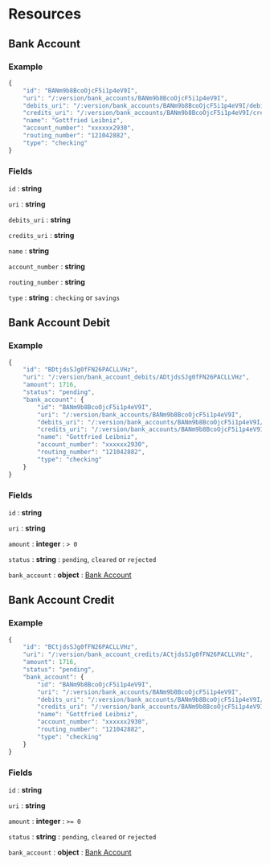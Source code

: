 # Resources

## Bank Account

### Example

```javascript
{
    "id": "BANm9b8BcoOjcF5i1p4eV9I",
    "uri": "/:version/bank_accounts/BANm9b8BcoOjcF5i1p4eV9I",
    "debits_uri": "/:version/bank_accounts/BANm9b8BcoOjcF5i1p4eV9I/debits",
    "credits_uri": "/:version/bank_accounts/BANm9b8BcoOjcF5i1p4eV9I/credits",
    "name": "Gottfried Leibniz",
    "account_number": "xxxxxx2930",
    "routing_number": "121042882",
    "type": "checking"
}
```

### Fields

`id`
: **string**

`uri`
: **string**

`debits_uri`
: **string**

`credits_uri`
: **string**

`name`
: **string**

`account_number`
: **string**

`routing_number`
: **string**

`type`
: **string**
: `checking` or `savings`


## Bank Account Debit

### Example

```javascript
{
    "id": "BDtjdsSJg0fFN26PACLLVHz",
    "uri": "/:version/bank_account_debits/ADtjdsSJg0fFN26PACLLVHz",
    "amount": 1716,
    "status": "pending",
    "bank_account": {
        "id": "BANm9b8BcoOjcF5i1p4eV9I",
        "uri": "/:version/bank_accounts/BANm9b8BcoOjcF5i1p4eV9I",
        "debits_uri": "/:version/bank_accounts/BANm9b8BcoOjcF5i1p4eV9I/debits",
        "credits_uri": "/:version/bank_accounts/BANm9b8BcoOjcF5i1p4eV9I/credits",
        "name": "Gottfried Leibniz",
        "account_number": "xxxxxx2930",
        "routing_number": "121042882",
        "type": "checking"
    }
}
```

### Fields

`id`
: **string**

`uri`
: **string**

`amount`
: **integer**
: `> 0`

`status`
: **string**
: `pending`, `cleared` or `rejected`

`bank_account`
: **object**
: [Bank Account](./resources/bank_accounts.md)


## Bank Account Credit

### Example

```javascript
{
    "id": "BCtjdsSJg0fFN26PACLLVHz",
    "uri": "/:version/bank_account_credits/ACtjdsSJg0fFN26PACLLVHz",
    "amount": 1716,
    "status": "pending",
    "bank_account": {
        "id": "BANm9b8BcoOjcF5i1p4eV9I",
        "uri": "/:version/bank_accounts/BANm9b8BcoOjcF5i1p4eV9I",
        "debits_uri": "/:version/bank_accounts/BANm9b8BcoOjcF5i1p4eV9I/debits",
        "credits_uri": "/:version/bank_accounts/BANm9b8BcoOjcF5i1p4eV9I/credits",
        "name": "Gottfried Leibniz",
        "account_number": "xxxxxx2930",
        "routing_number": "121042882",
        "type": "checking"
    }
}
```

### Fields

`id`
: **string**

`uri`
: **string**

`amount`
: **integer**
: `>= 0`

`status`
: **string**
: `pending`, `cleared` or `rejected`

`bank_account`
: **object**
: [Bank Account](./resources/bank_accounts.md)